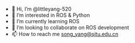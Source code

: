 - 👋 Hi, I’m @littleyang-520
- 👀 I’m interested in ROS & Python
- 🌱 I’m currently learning ROS
- 💞️ I’m looking to collaborate on ROS development
- 📫 How to reach me song_yang@sjtu.edu.cn

<!---
littleyang-520/littleyang-520 is a ✨ special ✨ repository because its `README.md` (this file) appears on your GitHub profile.
You can click the Preview link to take a look at your changes.
--->
